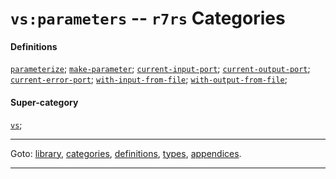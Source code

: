 

<a id='category__r7rs__vs_3a_parameters'></a>

# `vs:parameters` -- `r7rs` Categories


#### Definitions

[`parameterize`](../../r7rs/definitions/parameterize.md#definition__r7rs__parameterize);
[`make-parameter`](../../r7rs/definitions/make-parameter.md#definition__r7rs__make-parameter);
[`current-input-port`](../../r7rs/definitions/current-input-port.md#definition__r7rs__current-input-port);
[`current-output-port`](../../r7rs/definitions/current-output-port.md#definition__r7rs__current-output-port);
[`current-error-port`](../../r7rs/definitions/current-error-port.md#definition__r7rs__current-error-port);
[`with-input-from-file`](../../r7rs/definitions/with-input-from-file.md#definition__r7rs__with-input-from-file);
[`with-output-from-file`](../../r7rs/definitions/with-output-from-file.md#definition__r7rs__with-output-from-file);


#### Super-category

[`vs`](../../r7rs/categories/vs.md#category__r7rs__vs);

----

Goto: [library](../../r7rs/_index.md#library__r7rs), [categories](../../r7rs/categories/_index.md#toc__r7rs__categories), [definitions](../../r7rs/definitions/_index.md#toc__r7rs__definitions), [types](../../r7rs/types/_index.md#toc__r7rs__types), [appendices](../../r7rs/appendices/_index.md#toc__r7rs__appendices).

----

